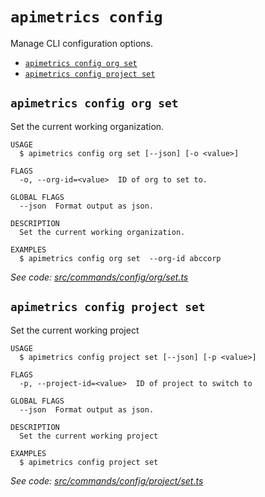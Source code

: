 `apimetrics config`
===================

Manage CLI configuration options.

* [`apimetrics config org set`](#apimetrics-config-org-set)
* [`apimetrics config project set`](#apimetrics-config-project-set)

## `apimetrics config org set`

Set the current working organization.

```
USAGE
  $ apimetrics config org set [--json] [-o <value>]

FLAGS
  -o, --org-id=<value>  ID of org to set to.

GLOBAL FLAGS
  --json  Format output as json.

DESCRIPTION
  Set the current working organization.

EXAMPLES
  $ apimetrics config org set  --org-id abccorp
```

_See code: [src/commands/config/org/set.ts](https://github.com/APImetrics/APIm-CLI/blob/v0.1.0/src/commands/config/org/set.ts)_

## `apimetrics config project set`

Set the current working project

```
USAGE
  $ apimetrics config project set [--json] [-p <value>]

FLAGS
  -p, --project-id=<value>  ID of project to switch to

GLOBAL FLAGS
  --json  Format output as json.

DESCRIPTION
  Set the current working project

EXAMPLES
  $ apimetrics config project set
```

_See code: [src/commands/config/project/set.ts](https://github.com/APImetrics/APIm-CLI/blob/v0.1.0/src/commands/config/project/set.ts)_
